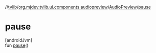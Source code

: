 //[tvlib](../../../index.md)/[org.mjdev.tvlib.ui.components.audiopreview](../index.md)/[AudioPreview](index.md)/[pause](pause.md)

# pause

[androidJvm]\
fun [pause](pause.md)()

